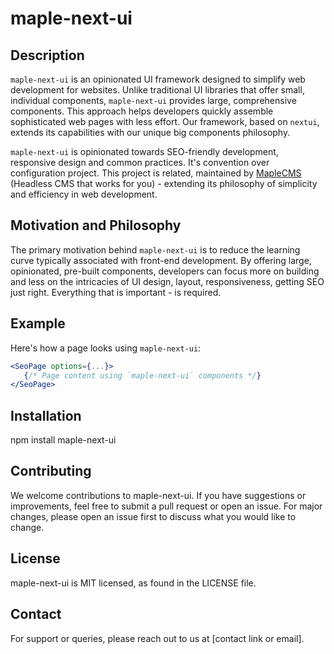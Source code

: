 # maple-next-ui

## Description

`maple-next-ui` is an opinionated UI framework designed to simplify web development for websites. Unlike traditional UI libraries that offer small, individual components, `maple-next-ui` provides large, comprehensive components. This approach helps developers quickly assemble sophisticated web pages with less effort. Our framework, based on `nextui`, extends its capabilities with our unique big components philosophy. 

`maple-next-ui` is opinionated towards SEO-friendly development, responsive design and common practices. It's convention over configuration project. This project is related, maintained by [MapleCMS](https://maplecms.ai) (Headless CMS that works for you) - extending its philosophy of simplicity and efficiency in web development.

## Motivation and Philosophy

The primary motivation behind `maple-next-ui` is to reduce the learning curve typically associated with front-end development. By offering large, opinionated, pre-built components, developers can focus more on building and less on the intricacies of UI design, layout, responsiveness, getting SEO just right. Everything that is important - is required.

## Example

Here's how a page looks using `maple-next-ui`:

```jsx
<SeoPage options={...}>
   {/* Page content using `maple-next-ui` components */}
</SeoPage>
```

## Installation
npm install maple-next-ui

## Contributing
We welcome contributions to maple-next-ui. If you have suggestions or improvements, feel free to submit a pull request or open an issue. For major changes, please open an issue first to discuss what you would like to change.

## License
maple-next-ui is MIT licensed, as found in the LICENSE file.

## Contact
For support or queries, please reach out to us at [contact link or email].